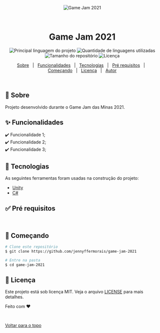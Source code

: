 <div align="center" id="top"> 
  <img src="./.github/app.gif" alt="Game Jam 2021" />

  &#xa0;

  <!-- <a href="https://gamejam2021.netlify.com">Demo</a> -->
</div>

<h1 align="center">Game Jam 2021</h1>

<p align="center">
  <img alt="Principal linguagem do projeto" src="https://img.shields.io/github/languages/top/jennyffermorais/game-jam-2021?color=56BEB8">

  <img alt="Quantidade de linguagens utilizadas" src="https://img.shields.io/github/languages/count/jennyffermorais/game-jam-2021?color=56BEB8">

  <img alt="Tamanho do repositório" src="https://img.shields.io/github/repo-size/jennyffermorais/game-jam-2021?color=56BEB8">

  <img alt="Licença" src="https://img.shields.io/github/license/jennyffermorais/game-jam-2021?color=56BEB8">

  <!-- <img alt="Github issues" src="https://img.shields.io/github/issues/jennyffermorais/game-jam-2021?color=56BEB8" /> -->

  <!-- <img alt="Github forks" src="https://img.shields.io/github/forks/jennyffermorais/game-jam-2021?color=56BEB8" /> -->

  <!-- <img alt="Github stars" src="https://img.shields.io/github/stars/jennyffermorais/game-jam-2021?color=56BEB8" /> -->
</p>

<!-- Status -->

<!-- <h4 align="center"> 
	🚧  Game Jam 2021 🚀 Em construção...  🚧
</h4> 

<hr> -->

<p align="center">
  <a href="#dart-sobre">Sobre</a> &#xa0; | &#xa0; 
  <a href="#sparkles-funcionalidades">Funcionalidades</a> &#xa0; | &#xa0;
  <a href="#rocket-tecnologias">Tecnologias</a> &#xa0; | &#xa0;
  <a href="#white_check_mark-pré-requesitos">Pré requisitos</a> &#xa0; | &#xa0;
  <a href="#checkered_flag-começando">Começando</a> &#xa0; | &#xa0;
  <a href="#memo-licença">Licença</a> &#xa0; | &#xa0;
  <a href="https://github.com/jennyffermorais" target="_blank">Autor</a>
</p>

<br>

## :dart: Sobre ##

Projeto desenvolvido durante o Game Jam das Minas 2021. 

## :sparkles: Funcionalidades ##

:heavy_check_mark: Funcionalidade 1;\
:heavy_check_mark: Funcionalidade 2;\
:heavy_check_mark: Funcionalidade 3;

## :rocket: Tecnologias ##

As seguintes ferramentas foram usadas na construção do projeto:

- [Unity](https://unity.com/pt)
- [C#](https://docs.microsoft.com/pt-br/dotnet/csharp/)


## :white_check_mark: Pré requisitos ##
&#xa0;
<!-- Antes de começar :checkered_flag:, você precisa ter o [Git](https://git-scm.com) e o [Node](https://nodejs.org/en/) instalados em sua maquina. -->

## :checkered_flag: Começando ##

```bash
# Clone este repositório
$ git clone https://github.com/jennyffermorais/game-jam-2021

# Entre na pasta
$ cd game-jam-2021


```

<!-- 
# Instale as dependências
 $ yarn

# Para iniciar o projeto
$ yarn start

# O app vai inicializar em <http://localhost:3000> -->

## :memo: Licença ##

Este projeto está sob licença MIT. Veja o arquivo [LICENSE](LICENSE.md) para mais detalhes.


Feito com :heart: 

&#xa0;

<a href="#top">Voltar para o topo</a>
